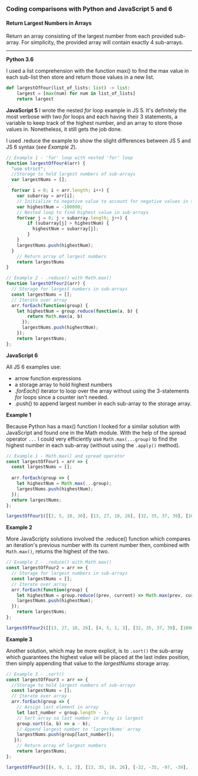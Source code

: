 ### Coding comparisons with Python and JavaScript 5 and 6

#### Return Largest Numbers in Arrays 

Return an array consisting of the largest number from each provided sub-array. For simplicity, the provided array will contain exactly 4 sub-arrays.

<hr>

**Python 3.6**

I used a list comprehension with the function max() to find the max value in each sub-list then store and return those values in a new list.

```python
def largestOfFour(list_of_lists: list) -> list:
    largest = [max(num) for num in list_of_lists]
    return largest

```

**JavaScript 5**
I wrote the nested _for_ loop example in JS 5.  It's definitely the most verbose with two _for_ loops and each having their 3 statements, a variable to keep track of the highest number, and an array to store those values in. Nonetheless, it still gets the job done.

I used .reduce the example to show the slight differences between JS 5 and JS 6 syntax (_see Example 2_).


```javascript
// Example 1 - 'for' loop with nested 'for' loop
function largestOfFour4(arr) {
  "use strict";
  //Storage to hold largest numbers of sub-arrays
  var largestNums = [];

  for(var i = 0; i < arr.length; i++) {
    var subarray = arr[i];
    // Initialize to negative value to account for negative values in sub-arrays
    var highestNum = -100000;
    // Nested loop to find highest value in sub-arrays
    for(var j = 0; j < subarray.length; j++) {
        if (subarray[j] > highestNum) {
          highestNum = subarray[j];
        }
    }
    largestNums.push(highestNum);
  }
    // Return array of largest numbers
    return largestNums
}

// Example 2 - .reduce() with Math.max()
function largestOfFour2(arr) {
  // Storage for largest numbers in sub-arrays
  const largestNums = [];
  // Iterate over array
  arr.forEach(function(group) {
    let highestNum = group.reduce(function(a, b) {
        return Math.max(a, b)
      });
      largestNums.push(highestNum);
    });
    return largestNums;
};

```

**JavaScript 6**

All JS 6 examples use:
- arrow function expressions 
- a storage array to hold highest numbers
- _.forEach()_ iterator to loop over the array without using the 3-statements _for_ loops since a counter isn't needed.
- .push() to append largest number in each sub-array to the storage array.

**Example 1**

Because Python has a max() function I looked for a similar solution with JavaScript and found one in the Math module.  With the help of the spread operator ```...``` I could very efficiently use ```Math.max(...group)``` to find the highest number in each sub-array (without using the ```.apply()``` method).

```javascript
// Example 1 - Math.max() and spread operator
const largestOfFour1 = arr => {
  const largestNums = [];
  
  arr.forEach(group => {
    let highestNum = Math.max(...group);
    largestNums.push(highestNum);
  });
  return largestNums;
};

largestOfFour1([[2, 5, 10, 30], [13, 27, 18, 26], [32, 35, 37, 39], [1000, 1001, 857, 1]]);
```

**Example 2**

More JavaScripty solutions involved the .reduce() function which compares an iteration's previous number with its current number then, combined with ```Math.max()```, returns the highest of the two.

```javascript
// Example 2 - .reduce() with Math.max()
const largestOfFour2 = arr => {
  // Storage for largest numbers in sub-arrays
  const largestNums = [];
  // Iterate over array
  arr.forEach(function(group) {
    let highestNum = group.reduce((prev, current) => Math.max(prev, current));
    largestNums.push(highestNum);
  });
    return largestNums;
};

largestOfFour2([[13, 27, 18, 26], [4, 5, 1, 3], [32, 35, 37, 39], [1000, 1001, 857, 1]]);
```

**Example 3**

Another solution, which may be more explicit, is to ```.sort()``` the sub-array which guarantees the highest value will be placed at the last index position, then simply appending that value to the _largestNums_ storage array.

```javascript
// Example 3 - .sort()
const largestOfFour3 = arr => {
  //Storage to hold largest numbers of sub-arrays
  const largestNums = [];
  // Iterate over array
  arr.forEach(group => {
    // Assign last element in array
    let last_number = group.length - 1;
    // Sort array so last number in array is largest
    group.sort((a, b) => a - b);
    // Append largest number to 'largestNums' array
    largestNums.push(group[last_number]);
   });
    // Return array of largest numbers
    return largestNums;
};

largestOfFour3([[4, 9, 1, 3], [13, 35, 18, 26], [-32, -35, -97, -39], [1000000, 1001, 857, 1]]);
```